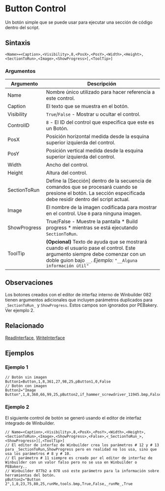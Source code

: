 # Button Control

Un botón simple que se puede usar para ejecutar una sección de código dentro del script.

## Sintaxis

```pebakery
<Name>=<Caption>,<Visibility>,8,<PosX>,<PosY>,<Width>,<Height>,<SectionToRun>,<Image>,<ShowProgress>[,<ToolTip>]
```

### Argumentos

| Argumento | Descripción |
| --- | --- |
| Name | Nombre único utilizado para hacer referencia a este control. |
| Caption | El texto que se muestra en el botón. |
| Visibility | `True`/`False` - Mostrar u ocultar el control. |
| ControlID | `8` - El ID del control que especifica que este es un Botón. |
| PosX | Posición horizontal medida desde la esquina superior izquierda del control. |
| PosY | Posición vertical medida desde la esquina superior izquierda del control. |
| Width | Ancho del control. |
| Height | Altura del control. |
| SectionToRun | Define la [Sección] dentro de la secuencia de comandos que se procesará cuando se presione el botón. La sección especificada debe residir dentro del script actual. |
| Image | El nombre de la imagen codificada para mostrar en el control. Use `0` para ninguna imagen. |
| ShowProgress | True/False - Muestre la pantalla * Build progress * mientras se está ejecutando `SectionToRun`. |
| ToolTip | **(Opcional)** Texto de ayuda que se mostrará cuando el usuario pase el control. Este argumento siempre debe comenzar con un doble guion bajo `__`. *Ejemplo:* `"__Alguna información útil"` |

## Observaciones

Los botones creados con el editor de interfaz interno de Winbuilder 082 tienen argumentos adicionales que incluyen parámetros duplicados para `_SectionToRun_` y `ShowProgress`. Estos campos son ignorados por PEBakery. Ver ejemplo 2.

## Relacionado

[ReadInterface](/Commands/Interface/ReadInterface.md), [WriteInterface](/Commands/Interface/WriteInterface.md)

## Ejemplos

### Ejemplo 1
```pebakery
// Botón sin imagen
Button1=Button,1,8,361,27,98,25,pButton1,0,False
// Botón con imagen
Button2="Image Button",1,8,360,66,99,25,pButton2,if_hammer_screwdriver_11945.bmp,False
```

### Ejemplo 2

El siguiente control de botón se generó usando el editor de interfaz integrado de Winbuilder.

```pebakery
// Name=<Caption>,<Visibility>,8,<PosX>,<PosY>,<Width>,<Height>,<SectionToRun>,<Image>,<ShowProgress>,<False>,<_SectionToRun_>,<ShowProgress>][,<ToolTip>]
// El editor de interfaz de Winbuilder crea los parámetros # 12 y # 13 para _SectionToRun,ShowProgress pero en realidad no los usa, sino que usa los parámetros # 8 y # 10.
// El parámetro # 11 siempre es creado por el editor de interfaz de Winbuilder con un valor falso pero no se usa en Winbuilder o PEBakery..
// Winbuilder 077b2 a 078 usó este parámetro para la información sobre herramientas del botón.
pButton2="Button 2",1,8,23,75,80,25,runMe,tools.bmp,True,False,_runMe_,True
```
